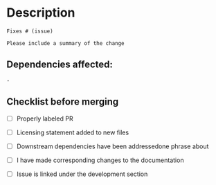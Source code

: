 # Description
    Fixes # (issue)

    Please include a summary of the change

## Dependencies affected:
    - 


## Checklist before merging
- [ ] Properly labeled PR 

- [ ] Licensing statement added to new files 
- [ ] Downstream dependencies have been addressedone phrase about 
- [ ] I have made corresponding changes to the documentation 
- [ ] Issue is linked under the development section
 

